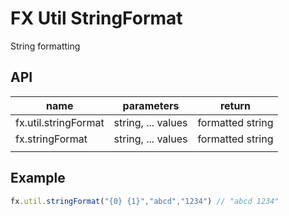 # FX Util StringFormat
String formatting

## API
| name | parameters | return 
| - | - | - | 
| fx.util.stringFormat | string, ... values | formatted string | 
| fx.stringFormat | string, ... values | formatted string | 
| | | |

## Example
``` js
fx.util.stringFormat("{0} {1}","abcd","1234") // "abcd 1234"
```